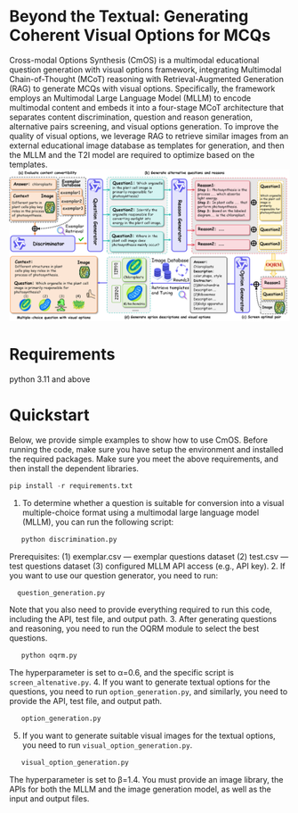 # Beyond the Textual: Generating Coherent Visual Options for MCQs
Cross-modal Options Synthesis (CmOS) is a multimodal educational question generation with visual options framework, integrating Multimodal Chain-of-Thought (MCoT) reasoning with Retrieval-Augmented Generation (RAG) to generate MCQs with visual options. Specifically, the framework employs an Multimodal Large Language Model (MLLM) to encode multimodal content and embeds it into a four-stage MCoT architecture that separates content discrimination, question and reason generation, alternative pairs screening, and visual options generation. To improve the quality of visual options, we leverage RAG to retrieve similar images from an external educational image database as templates for generation, and then the MLLM and the T2I model are required to optimize based on the templates.
![Alt text](method.png)

# Requirements
python 3.11 and above

# Quickstart
Below, we provide simple examples to show how to use CmOS.
Before running the code, make sure you have setup the environment and installed the required packages. Make sure you meet the above requirements, and then install the dependent libraries.
```python
pip install -r requirements.txt
```
1. To determine whether a question is suitable for conversion into a visual multiple-choice format using a multimodal large language model (MLLM), you can run the following script:
```python
   python discrimination.py
```
Prerequisites: (1) exemplar.csv — exemplar questions dataset (2) test.csv — test questions dataset (3) configured MLLM API access (e.g., API key).
2. If you want to use our question generator, you need to run:
```python
  question_generation.py
```
Note that you also need to provide everything required to run this code, including the API, test file, and output path.
3. After generating questions and reasoning, you need to run the OQRM module to select the best questions.
```python
   python oqrm.py
```
The hyperparameter is set to α=0.6, and the specific script is `screen_altenative.py`.
4. If you want to generate textual options for the questions, you need to run `option_generation.py`, and similarly, you need to provide the API, test file, and output path.
```python
   option_generation.py
```
5. If you want to generate suitable visual images for the textual options, you need to run `visual_option_generation.py`.
```python
   visual_option_generation.py
```
The hyperparameter is set to β=1.4. You must provide an image library, the APIs for both the MLLM and the image generation model, as well as the input and output files.

